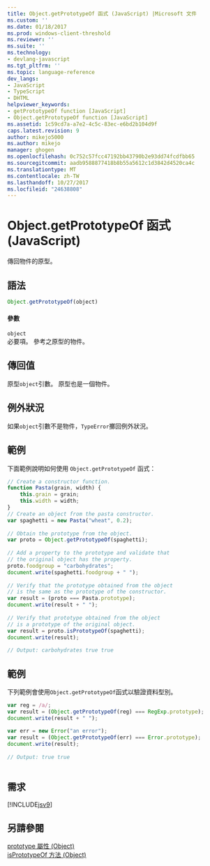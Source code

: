 ```yaml
---
title: Object.getPrototypeOf 函式 (JavaScript) |Microsoft 文件
ms.custom: ''
ms.date: 01/18/2017
ms.prod: windows-client-threshold
ms.reviewer: ''
ms.suite: ''
ms.technology:
- devlang-javascript
ms.tgt_pltfrm: ''
ms.topic: language-reference
dev_langs:
- JavaScript
- TypeScript
- DHTML
helpviewer_keywords:
- getPrototypeOf function [JavaScript]
- Object.getPrototypeOf function [JavaScript]
ms.assetid: 1c59cd7a-a7e2-4c5c-83ec-e6bd2b104d9f
caps.latest.revision: 9
author: mikejo5000
ms.author: mikejo
manager: ghogen
ms.openlocfilehash: 0c752c57fcc47192bb43790b2e93dd74fcdfbb65
ms.sourcegitcommit: aadb9588877418b8b55a5612c1d3842d4520ca4c
ms.translationtype: MT
ms.contentlocale: zh-TW
ms.lasthandoff: 10/27/2017
ms.locfileid: "24638808"
---
```

# <a name="objectgetprototypeof-function-javascript"></a>Object.getPrototypeOf 函式 (JavaScript)
傳回物件的原型。  
  
## <a name="syntax"></a>語法  
  
```JavaScript  
Object.getPrototypeOf(object)  
```  
  
#### <a name="parameters"></a>參數  
 `object`  
 必要項。 參考之原型的物件。  
  
## <a name="return-value"></a>傳回值  
 原型`object`引數。 原型也是一個物件。  
  
## <a name="exceptions"></a>例外狀況  
 如果`object`引數不是物件，`TypeError`擲回例外狀況。  
  
## <a name="example"></a>範例  
 下面範例說明如何使用 `Object.getPrototypeOf` 函式：  
  
```JavaScript  
// Create a constructor function.  
function Pasta(grain, width) {  
    this.grain = grain;  
    this.width = width;  
}  
// Create an object from the pasta constructor.  
var spaghetti = new Pasta("wheat", 0.2);  
  
// Obtain the prototype from the object.  
var proto = Object.getPrototypeOf(spaghetti);  
  
// Add a property to the prototype and validate that  
// the original object has the property.  
proto.foodgroup = "carbohydrates";  
document.write(spaghetti.foodgroup + " ");  
  
// Verify that the prototype obtained from the object  
// is the same as the prototype of the constructor.  
var result = (proto === Pasta.prototype);  
document.write(result + " ");  
  
// Verify that prototype obtained from the object  
// is a prototype of the original object.  
var result = proto.isPrototypeOf(spaghetti);  
document.write(result);  
  
// Output: carbohydrates true true  
```  
  
## <a name="example"></a>範例  
 下列範例會使用`Object.getPrototypeOf`函式以驗證資料型別。  
  
```JavaScript  
var reg = /a/;  
var result = (Object.getPrototypeOf(reg) === RegExp.prototype);  
document.write(result + " ");  
  
var err = new Error("an error");  
var result = (Object.getPrototypeOf(err) === Error.prototype);  
document.write(result);  
  
// Output: true true  
  
```  
  
## <a name="requirements"></a>需求  
 [!INCLUDE[jsv9](../../javascript/includes/jsv9-md.md)]  
  
## <a name="see-also"></a>另請參閱  
 [prototype 屬性 (Object)](../../javascript/reference/prototype-property-object-javascript.md)   
 [isPrototypeOf 方法 (Object)](../../javascript/reference/isprototypeof-method-object-javascript.md)